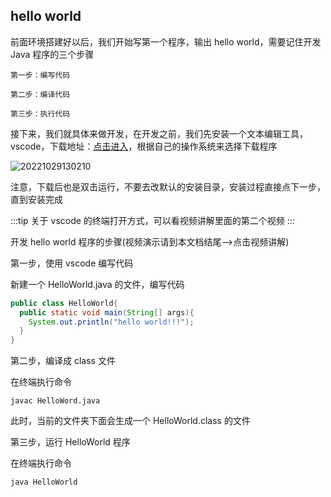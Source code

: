 ## hello world

前面环境搭建好以后，我们开始写第一个程序，输出 hello world，需要记住开发 Java 程序的三个步骤

```
第一步：编写代码

第二步：编译代码

第三步：执行代码
```

接下来，我们就具体来做开发，在开发之前，我们先安装一个文本编辑工具，vscode，下载地址：[点击进入](https://code.visualstudio.com/download)，根据自己的操作系统来选择下载程序

![20221029130210](https://nodeing-com-1252923609.cos.ap-chengdu.myqcloud.com//document20221029130210.png)

注意，下载后也是双击运行，不要去改默认的安装目录，安装过程直接点下一步，直到安装完成

:::tip
关于 vscode 的终端打开方式，可以看视频讲解里面的第二个视频
:::

开发 hello world 程序的步骤(视频演示请到本文档结尾-->点击视频讲解)

第一步，使用 vscode 编写代码

新建一个 HelloWorld.java 的文件，编写代码

```java
public class HelloWorld{
  public static void main(String[] args){
    System.out.println("hello world!!!");
  }
}
```

第二步，编译成 class 文件

在终端执行命令

```
javac HelloWord.java
```

此时，当前的文件夹下面会生成一个 HelloWorld.class 的文件

第三步，运行 HelloWorld 程序

在终端执行命令

```
java HelloWorld
```
